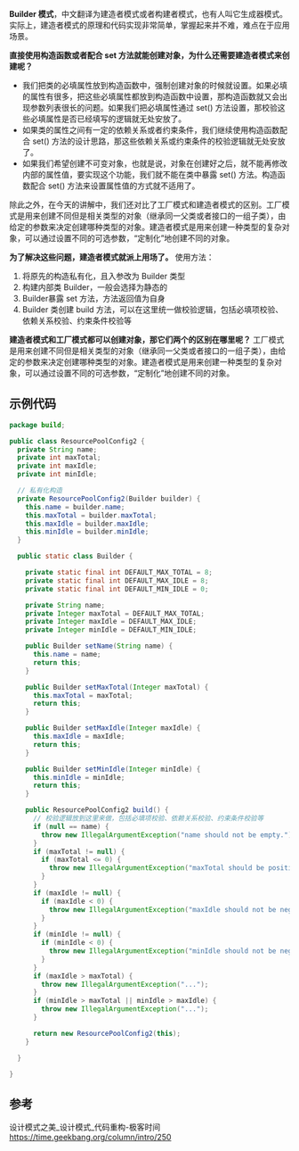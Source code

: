 **Builder 模式**，中文翻译为建造者模式或者构建者模式，也有人叫它生成器模式。
实际上，建造者模式的原理和代码实现非常简单，掌握起来并不难，难点在于应用场景。

**直接使用构造函数或者配合 set 方法就能创建对象，为什么还需要建造者模式来创建呢？**

* 我们把类的必填属性放到构造函数中，强制创建对象的时候就设置。如果必填的属性有很多，把这些必填属性都放到构造函数中设置，那构造函数就又会出现参数列表很长的问题。如果我们把必填属性通过 set() 方法设置，那校验这些必填属性是否已经填写的逻辑就无处安放了。
* 如果类的属性之间有一定的依赖关系或者约束条件，我们继续使用构造函数配合 set() 方法的设计思路，那这些依赖关系或约束条件的校验逻辑就无处安放了。
* 如果我们希望创建不可变对象，也就是说，对象在创建好之后，就不能再修改内部的属性值，要实现这个功能，我们就不能在类中暴露 set() 方法。构造函数配合 set() 方法来设置属性值的方式就不适用了。

除此之外，在今天的讲解中，我们还对比了工厂模式和建造者模式的区别。工厂模式是用来创建不同但是相关类型的对象（继承同一父类或者接口的一组子类），由给定的参数来决定创建哪种类型的对象。建造者模式是用来创建一种类型的复杂对象，可以通过设置不同的可选参数，“定制化”地创建不同的对象。

**为了解决这些问题，建造者模式就派上用场了。**
使用方法：

1. 将原先的构造私有化，且入参改为 Builder 类型
2. 构建内部类 Builder，一般会选择为静态的
3. Builder暴露 set 方法，方法返回值为自身
4. Builder 类创建 build 方法，可以在这里统一做校验逻辑，包括必填项校验、依赖关系校验、约束条件校验等

**建造者模式和工厂模式都可以创建对象，那它们两个的区别在哪里呢？**
工厂模式是用来创建不同但是相关类型的对象（继承同一父类或者接口的一组子类），由给定的参数来决定创建哪种类型的对象。建造者模式是用来创建一种类型的复杂对象，可以通过设置不同的可选参数，“定制化”地创建不同的对象。

## 示例代码

```java
package build;

public class ResourcePoolConfig2 {
  private String name;
  private int maxTotal;
  private int maxIdle;
  private int minIdle;

  // 私有化构造
  private ResourcePoolConfig2(Builder builder) {
    this.name = builder.name;
    this.maxTotal = builder.maxTotal;
    this.maxIdle = builder.maxIdle;
    this.minIdle = builder.minIdle;
  }

  public static class Builder {

    private static final int DEFAULT_MAX_TOTAL = 8;
    private static final int DEFAULT_MAX_IDLE = 8;
    private static final int DEFAULT_MIN_IDLE = 0;

    private String name;
    private Integer maxTotal = DEFAULT_MAX_TOTAL;
    private Integer maxIdle = DEFAULT_MAX_IDLE;
    private Integer minIdle = DEFAULT_MIN_IDLE;

    public Builder setName(String name) {
      this.name = name;
      return this;
    }

    public Builder setMaxTotal(Integer maxTotal) {
      this.maxTotal = maxTotal;
      return this;
    }

    public Builder setMaxIdle(Integer maxIdle) {
      this.maxIdle = maxIdle;
      return this;
    }

    public Builder setMinIdle(Integer minIdle) {
      this.minIdle = minIdle;
      return this;
    }

    public ResourcePoolConfig2 build() {
      // 校验逻辑放到这里来做，包括必填项校验、依赖关系校验、约束条件校验等
      if (null == name) {
        throw new IllegalArgumentException("name should not be empty.");
      }
      if (maxTotal != null) {
        if (maxTotal <= 0) {
          throw new IllegalArgumentException("maxTotal should be positive.");
        }
      }
      if (maxIdle != null) {
        if (maxIdle < 0) {
          throw new IllegalArgumentException("maxIdle should not be negative.");
        }
      }
      if (minIdle != null) {
        if (minIdle < 0) {
          throw new IllegalArgumentException("minIdle should not be negative.");
        }
      }
      if (maxIdle > maxTotal) {
        throw new IllegalArgumentException("...");
      }
      if (minIdle > maxTotal || minIdle > maxIdle) {
        throw new IllegalArgumentException("...");
      }

      return new ResourcePoolConfig2(this);
    }

  }

}
```

## 参考

设计模式之美_设计模式_代码重构-极客时间
<https://time.geekbang.org/column/intro/250>
